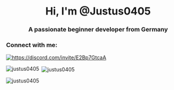 <h1 align="center">Hi, I'm @Justus0405</h1>
<h3 align="center">A passionate beginner developer from Germany</h3>

<h3 align="left">Connect with me:</h3>
<p align="left">
<a href="https://discord.gg/https://discord.com/invite/E2Bp7GtcaA" target="blank"><img align="center" src="https://img.shields.io/discord/1060607505186684978?logo=Discord&style=for-the-badge" alt="https://discord.com/invite/E2Bp7GtcaA" /></a>
</p>

<p><img align="left" src="https://github-readme-stats.vercel.app/api/top-langs?username=justus0405&show_icons=true&theme=dracula&locale=en&layout=compact" alt="justus0405" /></p>

<p>&nbsp;<img align="center" src="https://github-readme-stats.vercel.app/api?username=justus0405&show_icons=true&theme=dracula&locale=en" alt="justus0405" /></p>

<p><img align="center" src="https://github-readme-streak-stats.herokuapp.com/?user=justus0405&theme=dracula" alt="justus0405" /></p>
